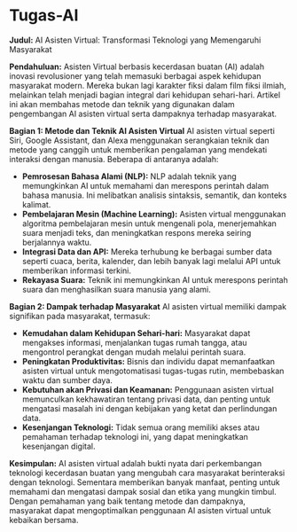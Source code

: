 # Tugas-AI
**Judul:** AI Asisten Virtual: Transformasi Teknologi yang Memengaruhi Masyarakat

**Pendahuluan:**
Asisten Virtual berbasis kecerdasan buatan (AI) adalah inovasi revolusioner yang telah memasuki berbagai aspek kehidupan masyarakat modern. Mereka bukan lagi karakter fiksi dalam film fiksi ilmiah, melainkan telah menjadi bagian integral dari kehidupan sehari-hari. Artikel ini akan membahas metode dan teknik yang digunakan dalam pengembangan AI asisten virtual serta dampaknya terhadap masyarakat.

**Bagian 1: Metode dan Teknik AI Asisten Virtual**
AI asisten virtual seperti Siri, Google Assistant, dan Alexa menggunakan serangkaian teknik dan metode yang canggih untuk memberikan pengalaman yang mendekati interaksi dengan manusia. Beberapa di antaranya adalah:
- **Pemrosesan Bahasa Alami (NLP):** NLP adalah teknik yang memungkinkan AI untuk memahami dan merespons perintah dalam bahasa manusia. Ini melibatkan analisis sintaksis, semantik, dan konteks kalimat.
- **Pembelajaran Mesin (Machine Learning):** Asisten virtual menggunakan algoritma pembelajaran mesin untuk mengenali pola, menerjemahkan suara menjadi teks, dan meningkatkan respons mereka seiring berjalannya waktu.
- **Integrasi Data dan API:** Mereka terhubung ke berbagai sumber data seperti cuaca, berita, kalender, dan lebih banyak lagi melalui API untuk memberikan informasi terkini.
- **Rekayasa Suara:** Teknik ini memungkinkan AI untuk merespons perintah suara dan menghasilkan suara manusia yang alami.

**Bagian 2: Dampak terhadap Masyarakat**
AI asisten virtual memiliki dampak signifikan pada masyarakat, termasuk:
- **Kemudahan dalam Kehidupan Sehari-hari:** Masyarakat dapat mengakses informasi, menjalankan tugas rumah tangga, atau mengontrol perangkat dengan mudah melalui perintah suara.
- **Peningkatan Produktivitas:** Bisnis dan individu dapat memanfaatkan asisten virtual untuk mengotomatisasi tugas-tugas rutin, membebaskan waktu dan sumber daya.
- **Kebutuhan akan Privasi dan Keamanan:** Penggunaan asisten virtual memunculkan kekhawatiran tentang privasi data, dan penting untuk mengatasi masalah ini dengan kebijakan yang ketat dan perlindungan data.
- **Kesenjangan Teknologi:** Tidak semua orang memiliki akses atau pemahaman terhadap teknologi ini, yang dapat meningkatkan kesenjangan digital.

**Kesimpulan:**
AI asisten virtual adalah bukti nyata dari perkembangan teknologi kecerdasan buatan yang mengubah cara masyarakat berinteraksi dengan teknologi. Sementara memberikan banyak manfaat, penting untuk memahami dan mengatasi dampak sosial dan etika yang mungkin timbul. Dengan pemahaman yang baik tentang metode dan dampaknya, masyarakat dapat mengoptimalkan penggunaan AI asisten virtual untuk kebaikan bersama.
